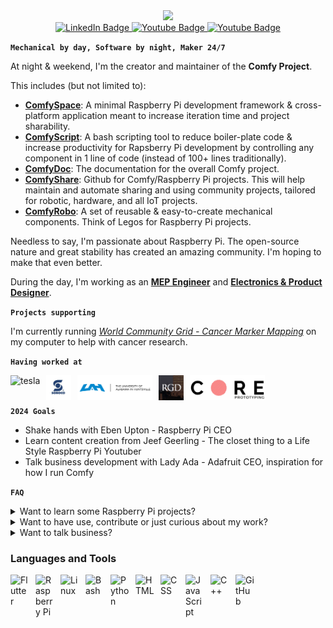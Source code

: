 <div id="header" align="center">
  <img src="https://media.giphy.com/media/M9gbBd9nbDrOTu1Mqx/giphy.gif" width="100"/>
</div>
<div id="badges" align="center">
  <a href="https://www.linkedin.com/in/tung-thomas-nguyen-9b010317b">
    <img src="https://img.shields.io/badge/LinkedIn-blue?style=for-the-badge&logo=linkedin&logoColor=white" alt="LinkedIn Badge"/>
  </a>
  <a href="https://www.youtube.com/@thomasthemaker">
    <img src="https://img.shields.io/badge/YouTube-red?style=for-the-badge&logo=youtube&logoColor=white" alt="Youtube Badge"/>
  </a>
    <a href="https://comfystudio.tech">
    <img src="https://img.shields.io/badge/comfyStudio-green?style=for-the-badge&logo=wordpress&logoColor=black" alt="Youtube Badge"/>
  </a>
</div>

**`Mechanical by day, Software by night, Maker 24/7`**

At night & weekend, I'm the creator and maintainer of the **Comfy Project**.

This includes (but not limited to):

- [**ComfySpace**](https://comfystudio.tech/): A minimal Raspberry Pi development framework & cross-platform application meant to increase iteration time and project sharability.
- [**ComfyScript**](https://github.com/ThomasVuNguyen/ComfyScript): A bash scripting tool to reduce boiler-plate code & increase productivity for Rapsberry Pi development by controlling any component in 1 line of code (instead of 100+ lines traditionally). 
- [**ComfyDoc**](https://comfystudio.tech/): The documentation for the overall Comfy project.
- [**ComfyShare**](https://github.com/ThomasVuNguyen/ComfyShare): Github for Comfy/Raspberry Pi projects. This will help maintain and automate sharing and using community projects, tailored for robotic, hardware, and all IoT projects.
- [**ComfyRobo**](https://github.com/ThomasVuNguyen/ComfyRobo): A set of reusable & easy-to-create mechanical components. Think of Legos for Raspberry Pi projects.

Needless to say, I'm passionate about Raspberry Pi. The open-source nature and great stability has created an amazing community. I'm hoping to make that even better.


During the day, I'm working as an [**MEP Engineer**](https://rgdengineers.com/) and [**Electronics & Product Designer**](https://www.coreprototyping.xyz/who-we-are).

**`Projects supporting`**

I'm currently running [*World Community Grid - Cancer Marker Mapping*](https://www.worldcommunitygrid.org/) on my computer to help with cancer research.

**`Having worked at`**

<img align="left" alt="tesla" style="padding-right:10px;" height="40px" src ="https://github.com/ThomasVuNguyen/ThomasVuNguyen/assets/70709101/16f5e054-057d-4650-b80c-08f97807336b"/>
<img align="left" alt="sonoco" style="padding-right:10px;" height="40px" src ="assets/Sonoco.jpg"/>
<img align="left" alt="uah" style="padding-right:10px;" height="40px" src ="assets/UAH.png"/>
<img align="left" alt="uah" style="padding-right:10px;" height="40px" src ="assets/RGD.JPg"/>
<img align="left" alt="uah" style="padding-right:10px;" height="40px" src ="assets/core.png"/>
<br></br>


**`2024 Goals`**

- Shake hands with Eben Upton - Raspberry Pi CEO
- Learn content creation from Jeef Geerling - The closet thing to a Life Style Raspberry Pi Youtuber
- Talk business development with Lady Ada - Adafruit CEO, inspiration for how I run Comfy

**`FAQ`**

<details>
<summary>Want to learn some Raspberry Pi projects?</summary>

Check out my [YT channel](https://www.youtube.com/@thomasthemaker)

</details>
<details>
<summary>Want to have use, contribute or just curious about my work?</summary>

Shoot me an email at tungvunguyennguyen@gmail.com
</details>

<details>
<summary> Want to talk business?</summary>
The Comfy Project is not legally a business (yet), but email me at tungvunguyennguyen@gmail.com
</details>


### Languages and Tools
<img align="left" alt="Flutter" width="30px" style="padding-right:10px;" src="https://cdn.jsdelivr.net/gh/devicons/devicon/icons/flutter/flutter-original.svg"/>
<img align="left" alt="Raspberry Pi" width="30px" style="padding-right:10px;" src="https://cdn.jsdelivr.net/gh/devicons/devicon/icons/raspberrypi/raspberrypi-original.svg" />
<img align="left" alt="Linux" width="30px" style="padding-right:10px;" src="https://cdn.jsdelivr.net/gh/devicons/devicon/icons/linux/linux-original.svg" />
<img align="left" alt="Bash" width="30px" style="padding-right:10px;" src="https://cdn.jsdelivr.net/gh/devicons/devicon/icons/bash/bash-original.svg" />
<img align="left" alt="Python" width="30px" style="padding-right:10px;" src="https://cdn.jsdelivr.net/gh/devicons/devicon/icons/python/python-plain.svg" />
<img align="left" alt="HTML" width="30px" style="padding-right:10px;" src="https://cdn.jsdelivr.net/gh/devicons/devicon/icons/html5/html5-plain.svg" />
<img align="left" alt="CSS" width="30px" style="padding-right:10px;" src="https://cdn.jsdelivr.net/gh/devicons/devicon/icons/css3/css3-plain.svg" />
<img align="left" alt="JavaScript" width="30px" style="padding-right:10px;" src="https://cdn.jsdelivr.net/gh/devicons/devicon/icons/javascript/javascript-plain.svg" />
<img align="left" alt="C++" width="30px" style="padding-right:10px;" src="https://cdn.jsdelivr.net/gh/devicons/devicon/icons/cplusplus/cplusplus-line.svg" />
<img align="left" alt="GitHub" width="30px" style="padding-right:10px;" src="https://cdn.jsdelivr.net/gh/devicons/devicon/icons/github/github-original.svg" />
<br>


